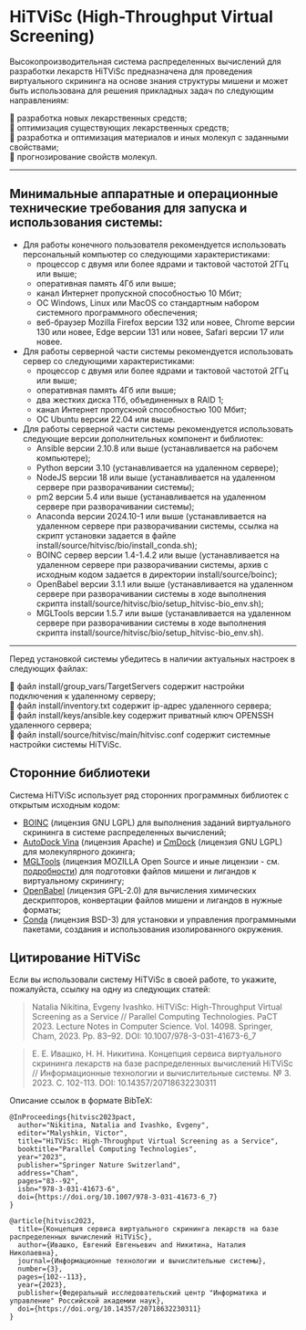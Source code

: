 # HiTViSc (High-Throughput Virtual Screening)

Высокопроизводительная система распределенных вычислений для разработки лекарств HiTViSc предназначена для проведения виртуального скрининга на основе знания структуры мишени и может быть использована для решения прикладных задач по следующим направлениям:

:pill: разработка новых лекарственных средств;  
:pill: оптимизация существующих лекарственных средств;  
:pill: разработка и оптимизация материалов и иных молекул с заданными свойствами;  
:pill: прогнозирование свойств молекул.

____

## Минимальные аппаратные и операционные технические требования для запуска и использования системы:
- Для работы конечного пользователя рекомендуется использовать персональный компьютер со следующими характеристиками:
	- процессор с двумя или более ядрами и тактовой частотой 2ГГц или выше;
	- оперативная память 4Гб или выше;
	- канал Интернет пропускной способностью 10 Мбит;
	- ОС Windows, Linux или MacOS со стандартным набором системного программного обеспечения;
	- веб-браузер Mozilla Firefox версии 132 или новее, Chrome версии 130 или новее, Edge версии 131 или новее, Safari версии 17 или новее.
- Для работы серверной части системы рекомендуется использовать сервер со следующими характеристиками:
	- процессор с двумя или более ядрами и тактовой частотой 2ГГц или выше;
	- оперативная память 4Гб или выше;
	- два жестких диска 1Тб, объединенных в RAID 1;
	- канал Интернет пропускной способностью 100 Мбит;
	- ОС Ubuntu версии 22.04 или выше. 
- Для работы серверной части системы рекомендуется использовать следующие версии дополнительных компонент и библиотек:
	- Ansible версии 2.10.8 или выше (устанавливается на рабочем компьютере);
 	- Python версии 3.10 (устанавливается на удаленном сервере);
	- NodeJS версии 18 или выше (устанавливается на удаленном сервере при разворачивании системы);
 	- pm2 версии 5.4 или выше (устанавливается на удаленном сервере при разворачивании системы);
	- Anaconda версии 2024.10-1 или выше (устанавливается на удаленном сервере при разворачивании системы, ссылка на скрипт установки задается в файле install/source/hitvisc/bio/install_conda.sh);
	- BOINC сервер версии 1.4-1.4.2 или выше (устанавливается на удаленном сервере при разворачивании системы, архив с исходным кодом задается в директории install/source/boinc);
	- OpenBabel версии 3.1.1 или выше (устанавливается на удаленном сервере при разворачивании системы в ходе выполнения скрипта install/source/hitvisc/bio/setup_hitvisc-bio_env.sh);
	- MGLTools версии 1.5.7 или выше (устанавливается на удаленном сервере при разворачивании системы в ходе выполнения скрипта install/source/hitvisc/bio/setup_hitvisc-bio_env.sh).
____
Перед установкой системы убедитесь в наличии актуальных настроек в следующих файлах:

:key: файл install/group_vars/TargetServers содержит настройки подключения к удаленному серверу;  
:key: файл install/inventory.txt содержит ip-адрес удаленного сервера;  
:key: файл install/keys/ansible.key содержит приватный ключ OPENSSH удаленного сервера;  
:key: файл install/source/hitvisc/main/hitvisc.conf содержит системные настройки системы HiTViSc.

## Сторонние библиотеки

Система HiTViSc использует ряд сторонних программных библиотек с открытым исходным кодом:

- [BOINC](https://boinc.berkeley.edu/) (лицензия GNU LGPL) для выполнения заданий виртуального скрининга в системе распределенных вычислений;
- [AutoDock Vina](https://vina.scripps.edu/) (лицензия Apache) и [CmDock](https://gitlab.com/Jukic/cmdock/) (лицензия GNU LGPL) для молекулярного докинга;
- [MGLTools](http://mgltools.scripps.edu/) (лицензия MOZILLA Open Source и иные лицензии - см. [подробности](http://mgltools.scripps.edu/downloads/license-agreements)) для подготовки файлов мишени и лигандов к виртуальному скринингу;
- [OpenBabel](https://openbabel.github.io/) (лицензия GPL-2.0) для вычисления химических дескрипторов, конвертации файлов мишени и лигандов в нужные форматы;
- [Conda](https://github.com/conda/conda) (лицензия BSD-3) для установки и управления программными пакетами, создания и использования изолированного окружения.

## Цитирование HiTViSc

Если вы использовали систему HiTViSc в своей работе, то укажите, пожалуйста, ссылку на одну из следующих статей:

> Natalia Nikitina, Evgeny Ivashko. HiTViSc: High-Throughput Virtual Screening as a Service // Parallel Computing Technologies. PaCT 2023. Lecture Notes in Computer Science. Vol. 14098. Springer, Cham, 2023. Pp. 83–92. DOI: 10.1007/978-3-031-41673-6_7

> Е. Е. Ивашко, Н. Н. Никитина. Концепция сервиса виртуального скрининга лекарств на базе распределенных вычислений HiTViSc // Информационные технологии и вычислительные системы. № 3. 2023. C. 102-113. DOI: 10.14357/20718632230311

Описание ссылок в формате BibTeX:
```
@InProceedings{hitvisc2023pact,
  author="Nikitina, Natalia and Ivashko, Evgeny",
  editor="Malyshkin, Victor",
  title="HiTViSc: High-Throughput Virtual Screening as a Service",
  booktitle="Parallel Computing Technologies",
  year="2023",
  publisher="Springer Nature Switzerland",
  address="Cham",
  pages="83--92",
  isbn="978-3-031-41673-6",
  doi={https://doi.org/10.1007/978-3-031-41673-6_7}
}
```
```
@article{hitvisc2023,
  title={Концепция сервиса виртуального скрининга лекарств на базе распределенных вычислений HiTViSc},
  author={Ивашко, Евгений Евгеньевич and Никитина, Наталия Николаевна},
  journal={Информационные технологии и вычислительные системы},
  number={3},
  pages={102--113},
  year={2023},
  publisher={Федеральный исследовательский центр "Информатика и управление" Российской академии наук},
  doi={https://doi.org/10.14357/20718632230311}
}
```
